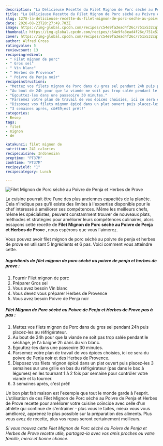 ```yaml
---
description: "La Délicieuse Recette du Filet Mignon de Porc séché au Poivre de Penja et Herbes de Prove"
title: "La Délicieuse Recette du Filet Mignon de Porc séché au Poivre de Penja et Herbes de Prove"
slug: 1278-la-delicieuse-recette-du-filet-mignon-de-porc-seche-au-poivre-de-penja-et-herbes-de-prove
date: 2020-08-23T20:27:49.703Z
image: https://img-global.cpcdn.com/recipes/c54e9fa3ead4f26c/751x532cq70/filet-mignon-de-porc-seche-au-poivre-de-penja-et-herbes-de-prove-photo-principale-de-la-recette.jpg
thumbnail: https://img-global.cpcdn.com/recipes/c54e9fa3ead4f26c/751x532cq70/filet-mignon-de-porc-seche-au-poivre-de-penja-et-herbes-de-prove-photo-principale-de-la-recette.jpg
cover: https://img-global.cpcdn.com/recipes/c54e9fa3ead4f26c/751x532cq70/filet-mignon-de-porc-seche-au-poivre-de-penja-et-herbes-de-prove-photo-principale-de-la-recette.jpg
author: Alfred Gross
ratingvalue: 5
reviewcount: 13
recipeingredient:
- " Filet mignon de porc"
- " Gros sel"
- " Vin blanc"
- " Herbes de Provence"
- " Poivre de Penja noir"
recipeinstructions:
- "Mettez vos filets mignon de Porc dans du gros sel pendant 24h puis placez-les au réfrigérateur."
- "Au bout de 24h pour que la viande ne soit pas trop salée pendant le séchage, je l&#39;a baigne 2h dans du vin blanc."
- "Egouttez-les dans une passeoire 30 minutes."
- "Parsemez votre plan de travail de vos épices choisies, ici ce sera du poivre de Penja noir et des Herbes de Provence."
- "Disposez vos filets mignon épicé dans un plat ouvert puis placez-les 3 semaines sur une grille en bas du réfrigérateur (pas dans le bac à légumes) en les tournant 1 à 2 fois par semaine pour contrôler votre viande et la tourner."
- "3 semaines après, c&#39;est prêt!"
categories:
- Resep
tags:
- filet
- mignon
- de

katakunci: filet mignon de 
nutrition: 241 calories
recipecuisine: Indonesian
preptime: "PT37M"
cooktime: "PT37M"
recipeyield: "1"
recipecategory: Lunch

---
```



![Filet Mignon de Porc séché au Poivre de Penja et Herbes de Prove](https://img-global.cpcdn.com/recipes/c54e9fa3ead4f26c/751x532cq70/filet-mignon-de-porc-seche-au-poivre-de-penja-et-herbes-de-prove-photo-principale-de-la-recette.jpg)

La cuisine pourrait être l'une des plus anciennes capacités de la planète. Cela n'indique pas qu'il existe des limites à l'expertise disponible pour le chef intéressé à améliorer ses compétences. Même les meilleurs chefs, même les spécialistes, peuvent constamment trouver de nouveaux plats, méthodes et stratégies pour améliorer leurs compétences culinaires, alors essayons cette recette de <strong> Filet Mignon de Porc séché au Poivre de Penja et Herbes de Prove </strong>, nous espérons que vous l'aimerez.

<!--inarticleads1-->

Vous pouvez avoir filet mignon de porc séché au poivre de penja et herbes de prove en utilisant 5 Ingrédients et 6 pas. Voici comment vous atteindre cette.

##### Ingrédients de filet mignon de porc séché au poivre de penja et herbes de prove :

1. Fournir  Filet mignon de porc
1. Préparer  Gros sel
1. Vous avez besoin  Vin blanc
1. Vous devez vous préparer  Herbes de Provence
1. Vous avez besoin  Poivre de Penja noir




<!--inarticleads2-->

##### Filet Mignon de Porc séché au Poivre de Penja et Herbes de Prove pas à pas :

1. Mettez vos filets mignon de Porc dans du gros sel pendant 24h puis placez-les au réfrigérateur.
1. Au bout de 24h pour que la viande ne soit pas trop salée pendant le séchage, je l&#39;a baigne 2h dans du vin blanc.
1. Egouttez-les dans une passeoire 30 minutes.
1. Parsemez votre plan de travail de vos épices choisies, ici ce sera du poivre de Penja noir et des Herbes de Provence.
1. Disposez vos filets mignon épicé dans un plat ouvert puis placez-les 3 semaines sur une grille en bas du réfrigérateur (pas dans le bac à légumes) en les tournant 1 à 2 fois par semaine pour contrôler votre viande et la tourner.
1. 3 semaines après, c&#39;est prêt!




<!--inarticleads1-->

<p>
Un bon plat fait maison est l'exemple que tout le monde garde à l'esprit. L'utilisation de ces Filet Mignon de Porc séché au Poivre de Penja et Herbes de Prove recette pour améliorer votre cuisine coïncide avec celle d'un athlète qui continue de s'entraîner - plus vous le faites, mieux vous vous améliorez, apprenez le plus possible sur la préparation des aliments. Plus vous avez de recette, plus vos repas seront certainement meilleurs.
</p>

<p>
<i>Si vous trouvez cette Filet Mignon de Porc séché au Poivre de Penja et Herbes de Prove recette utile, partagez-la avec vos amis proches ou votre famille, merci et bonne chance.</i>
</p>
